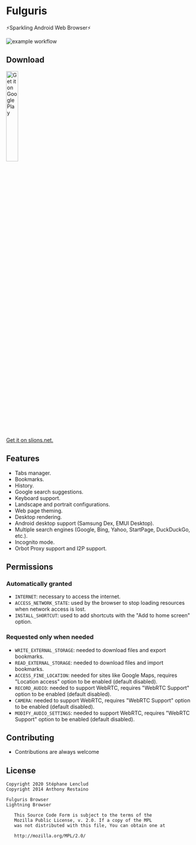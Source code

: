 # Fulguris
⚡Sparkling Android Web Browser⚡

![example workflow](https://github.com/slion/fulguris/actions/workflows/build-main.yml/badge.svg)

## Download
[<img width="25%" height="25%" alt='Get it on Google Play' src='https://play.google.com/intl/en_us/badges/static/images/badges/en_badge_web_generic.png'/>](https://play.google.com/store/apps/details?id=net.slions.fulguris.full.playstore&pcampaignid=pcampaignidMKT-Other-global-all-co-prtnr-py-PartBadge-Mar2515-1)

[Get it on slions.net.](http://fulguris.slions.net)

## Features
* Tabs manager.
* Bookmarks.
* History.
* Google search suggestions.
* Keyboard support.
* Landscape and portrait configurations.
* Web page theming.
* Desktop rendering.
* Android desktop support (Samsung Dex, EMUI Desktop). 
* Multiple search engines (Google, Bing, Yahoo, StartPage, DuckDuckGo, etc.).
* Incognito mode.
* Orbot Proxy support and I2P support.

## Permissions

### Automatically granted
* `INTERNET`: necessary to access the internet.
* `ACCESS_NETWORK_STATE`: used by the browser to stop loading resources when network access is lost.
* `INSTALL_SHORTCUT`: used to add shortcuts with the "Add to home screen" option.

### Requested only when needed
* `WRITE_EXTERNAL_STORAGE`: needed to download files and export bookmarks.
* `READ_EXTERNAL_STORAGE`: needed to download files and import bookmarks.
* `ACCESS_FINE_LOCATION`: needed for sites like Google Maps, requires "Location access" option to be enabled (default disabled).
* `RECORD_AUDIO`: needed to support WebRTC, requires "WebRTC Support" option to be enabled (default disabled).
* `CAMERA`: needed to support WebRTC, requires "WebRTC Support" option to be enabled (default disabled).
* `MODIFY_AUDIO_SETTINGS`: needed to support WebRTC, requires "WebRTC Support" option to be enabled (default disabled).

## Contributing
* Contributions are always welcome

## License
```
Copyright 2020 Stéphane Lenclud
Copyright 2014 Anthony Restaino

Fulguris Browser
Lightning Browser

   This Source Code Form is subject to the terms of the 
   Mozilla Public License, v. 2.0. If a copy of the MPL 
   was not distributed with this file, You can obtain one at 
   
   http://mozilla.org/MPL/2.0/
```
